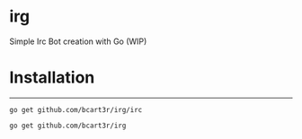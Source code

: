 irg
===

Simple Irc Bot creation with Go (WIP)

Installation
===
---------------------------------
    go get github.com/bcart3r/irg/irc
    
    go get github.com/bcart3r/irg